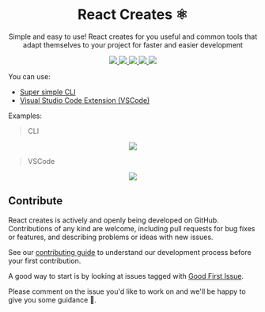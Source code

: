 <h1 align="center">React Creates ⚛️</h1>
<p align="center">
Simple and easy to use!
React creates for you useful and common tools that adapt themselves to your project for faster and easier development
</p>

<p align="center">
  <a href="https://github.com/tzachbon/react-creates/tree/master/packages/react-creates">
    <img src="https://img.shields.io/badge/Maintained%3F-yes-green.svg">
  </a>
  <a href="https://github.com/tzachbon/">
    <img src="https://img.shields.io/badge/Ask%20me-anything-1abc9c.svg">
  </a>
  <a href="https://marketplace.visualstudio.com/items?itemName=TzachBonfil.react-creates-vsc">
    <img src="https://vsmarketplacebadge.apphb.com/version/TzachBonfil.react-creates-vsc.svg">
  </a>
  <a href="https://github.com/tzachbon/react-creates/blob/master/LICENSE">
    <img src="https://img.shields.io/github/license/tzachbon/react-creates.svg">
  </a>
  <a href="https://GitHub.com/tzachbon/react-creates/tags/">
    <img src="https://img.shields.io/github/tag/tzachbon/react-creates.svg">
  </a>
</p>

You can use:

- [Super simple CLI](packages/react-creates/README.md)
- [Visual Studio Code Extension (VSCode)](packages/react-creates-vscode/README.md)

Examples:

> CLI

<p align="center">
  <img src="packages/react-creates/screencast.gif">
</p>

> VSCode

<p align="center">
  <img src="packages/react-creates-vscode/screencast.gif">
</p>

## Contribute

React creates is actively and openly being developed on GitHub. Contributions of any kind are welcome, including pull requests for bug fixes or features, and describing problems or ideas with new issues.

See our [contributing guide](CONTRIBUTING.md) to understand our development process before your first contribution.

A good way to start is by looking at issues tagged with [Good First Issue](https://github.com/tzachbon/react-creates/issues?q=is%3Aissue+is%3Aopen+sort%3Aupdated-desc+label%3A%22good+first+issue%22). 

Please comment on the issue you'd like to work on and we'll be happy to give you some guidance 🙏.
